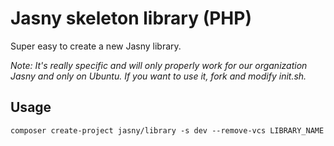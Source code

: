 Jasny skeleton library (PHP)
===

Super easy to create a new Jasny library.

_Note: It's really specific and will only properly work for our organization Jasny and only on Ubuntu. If you want to
use it, fork and modify init.sh._

Usage
---

    composer create-project jasny/library -s dev --remove-vcs LIBRARY_NAME

